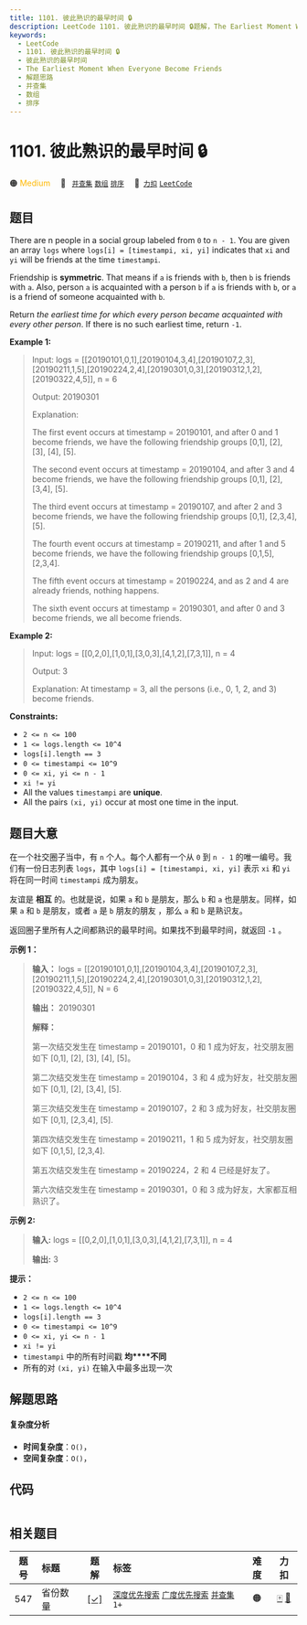 ```yaml
---
title: 1101. 彼此熟识的最早时间 🔒
description: LeetCode 1101. 彼此熟识的最早时间 🔒题解，The Earliest Moment When Everyone Become Friends，包含解题思路、复杂度分析以及完整的 JavaScript 代码实现。
keywords:
  - LeetCode
  - 1101. 彼此熟识的最早时间 🔒
  - 彼此熟识的最早时间
  - The Earliest Moment When Everyone Become Friends
  - 解题思路
  - 并查集
  - 数组
  - 排序
---
```


# 1101. 彼此熟识的最早时间 🔒

🟠 <font color=#ffb800>Medium</font>&emsp; 🔖&ensp; [`并查集`](/tag/union-find.md) [`数组`](/tag/array.md) [`排序`](/tag/sorting.md)&emsp; 🔗&ensp;[`力扣`](https://leetcode.cn/problems/the-earliest-moment-when-everyone-become-friends) [`LeetCode`](https://leetcode.com/problems/the-earliest-moment-when-everyone-become-friends)

## 题目

There are n people in a social group labeled from `0` to `n - 1`. You are
given an array `logs` where `logs[i] = [timestampi, xi, yi]` indicates that
`xi` and `yi` will be friends at the time `timestampi`.

Friendship is **symmetric**. That means if `a` is friends with `b`, then `b`
is friends with `a`. Also, person `a` is acquainted with a person `b` if `a`
is friends with `b`, or `a` is a friend of someone acquainted with `b`.

Return _the earliest time for which every person became acquainted with every
other person_. If there is no such earliest time, return `-1`.



**Example 1:**

> Input: logs = [[20190101,0,1],[20190104,3,4],[20190107,2,3],[20190211,1,5],[20190224,2,4],[20190301,0,3],[20190312,1,2],[20190322,4,5]], n = 6
> 
> Output: 20190301
> 
> Explanation: 
> 
> The first event occurs at timestamp = 20190101, and after 0 and 1 become friends, we have the following friendship groups [0,1], [2], [3], [4], [5].
> 
> The second event occurs at timestamp = 20190104, and after 3 and 4 become friends, we have the following friendship groups [0,1], [2], [3,4], [5].
> 
> The third event occurs at timestamp = 20190107, and after 2 and 3 become friends, we have the following friendship groups [0,1], [2,3,4], [5].
> 
> The fourth event occurs at timestamp = 20190211, and after 1 and 5 become friends, we have the following friendship groups [0,1,5], [2,3,4].
> 
> The fifth event occurs at timestamp = 20190224, and as 2 and 4 are already friends, nothing happens.
> 
> The sixth event occurs at timestamp = 20190301, and after 0 and 3 become friends, we all become friends.

**Example 2:**

> Input: logs = [[0,2,0],[1,0,1],[3,0,3],[4,1,2],[7,3,1]], n = 4
> 
> Output: 3
> 
> Explanation: At timestamp = 3, all the persons (i.e., 0, 1, 2, and 3) become friends.

**Constraints:**

  * `2 <= n <= 100`
  * `1 <= logs.length <= 10^4`
  * `logs[i].length == 3`
  * `0 <= timestampi <= 10^9`
  * `0 <= xi, yi <= n - 1`
  * `xi != yi`
  * All the values `timestampi` are **unique**.
  * All the pairs `(xi, yi)` occur at most one time in the input.


## 题目大意

在一个社交圈子当中，有 `n` 个人。每个人都有一个从 `0` 到 `n - 1` 的唯一编号。我们有一份日志列表 `logs`，其中 `logs[i] =
[timestampi, xi, yi]` 表示 `xi` 和 `yi` 将在同一时间 `timestampi` 成为朋友。

友谊是 **相互** 的。也就是说，如果 `a` 和 `b` 是朋友，那么 `b` 和 `a` 也是朋友。同样，如果 `a` 和 `b` 是朋友，或者
`a` 是 `b` 朋友的朋友 ，那么 `a` 和 `b` 是熟识友。

返回圈子里所有人之间都熟识的最早时间。如果找不到最早时间，就返回 `-1` 。



**示例 1：**

> 
> 
> 
> 
> 
> **输入：** logs = [[20190101,0,1],[20190104,3,4],[20190107,2,3],[20190211,1,5],[20190224,2,4],[20190301,0,3],[20190312,1,2],[20190322,4,5]], N = 6
> 
> **输出：** 20190301
> 
> **解释：**
> 
> 第一次结交发生在 timestamp = 20190101，0 和 1 成为好友，社交朋友圈如下 [0,1], [2], [3], [4], [5]。
> 
> 第二次结交发生在 timestamp = 20190104，3 和 4 成为好友，社交朋友圈如下 [0,1], [2], [3,4], [5].
> 
> 第三次结交发生在 timestamp = 20190107，2 和 3 成为好友，社交朋友圈如下 [0,1], [2,3,4], [5].
> 
> 第四次结交发生在 timestamp = 20190211，1 和 5 成为好友，社交朋友圈如下 [0,1,5], [2,3,4].
> 
> 第五次结交发生在 timestamp = 20190224，2 和 4 已经是好友了。
> 
> 第六次结交发生在 timestamp = 20190301，0 和 3 成为好友，大家都互相熟识了。
> 
> 

**示例 2:**

> 
> 
> 
> 
> 
> **输入:** logs = [[0,2,0],[1,0,1],[3,0,3],[4,1,2],[7,3,1]], n = 4
> 
> **输出:** 3
> 
> 



**提示：**

  * `2 <= n <= 100`
  * `1 <= logs.length <= 10^4`
  * `logs[i].length == 3`
  * `0 <= timestampi <= 10^9`
  * `0 <= xi, yi <= n - 1`
  * `xi != yi`
  * `timestampi` 中的所有时间戳 **均****不同**
  * 所有的对 `(xi, yi)` 在输入中最多出现一次


## 解题思路

#### 复杂度分析

- **时间复杂度**：`O()`，
- **空间复杂度**：`O()`，

## 代码

```javascript

```

## 相关题目

<!-- prettier-ignore -->
| 题号 | 标题 | 题解 | 标签 | 难度 | 力扣 |
| :------: | :------ | :------: | :------ | :------: | :------: |
| 547 | 省份数量 | [[✓]](/problem/0547.md) |  [`深度优先搜索`](/tag/depth-first-search.md) [`广度优先搜索`](/tag/breadth-first-search.md) [`并查集`](/tag/union-find.md) `1+` | 🟠 | [🀄️](https://leetcode.cn/problems/number-of-provinces) [🔗](https://leetcode.com/problems/number-of-provinces) |